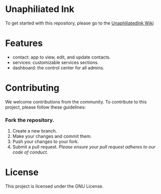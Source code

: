 # Unaphiliated Ink

To get started with this repository, please go to the [UnaphiliatedInk Wiki](https://github.com/unaphiliatedink/UAImain/wiki)

# Features
* contact: app to view, edit, and update contacts.
* services: customizable services sections.
* dashboard: the control center for all admins.

# Contributing

We welcome contributions from the community. To contribute to this project, please follow these guidelines:

### Fork the repository.
1. Create a new branch.
2. Make your changes and commit them.
3. Push your changes to your fork.
4. Submit a pull request.
_Please ensure your pull request adheres to our code of conduct._

# License
This project is licensed under the GNU License.
